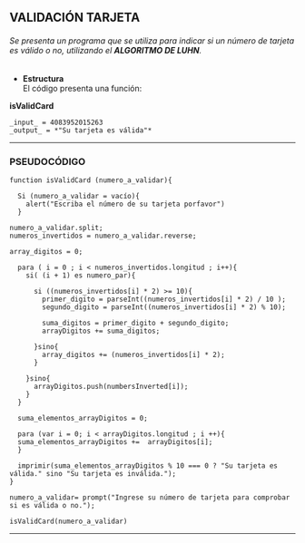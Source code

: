 ## VALIDACIÓN TARJETA

###### Se presenta un programa que se utiliza para *indicar si un número de tarjeta es válido o no*, utilizando el **ALGORITMO DE LUHN**.  


 *  **Estructura**  
  El código presenta una función:   

  **isValidCard**

    _input_ = 4083952015263  
    _output_ = *"Su tarjeta es válida"*

***
### PSEUDOCÓDIGO  

    function isValidCard (numero_a_validar){  

      Si (numero_a_validar = vacío){
        alert("Escriba el número de su tarjeta porfavor")
      }

    numero_a_validar.split;
    numeros_invertidos = numero_a_validar.reverse;

    array_digitos = 0;

      para ( i = 0 ; i < numeros_invertidos.longitud ; i++){
        si( (i + 1) es numero_par){

          si ((numeros_invertidos[i] * 2) >= 10){
            primer_digito = parseInt((numeros_invertidos[i] * 2) / 10 );
            segundo_digito = parseInt((numeros_invertidos[i] * 2) % 10);

            suma_digitos = primer_digito + segundo_digito;
            arrayDigitos += suma_digitos;

          }sino{
            array_digitos += (numeros_invertidos[i] * 2);
          }

        }sino{
          arrayDigitos.push(numbersInverted[i]);
        }
      }

      suma_elementos_arrayDigitos = 0;

      para (var i = 0; i < arrayDigitos.longitud ; i ++){
      suma_elementos_arrayDigitos +=  arrayDigitos[i];
      }

      imprimir(suma_elementos_arrayDigitos % 10 === 0 ? "Su tarjeta es válida." sino "Su tarjeta es inválida.");
    }

    numero_a_validar= prompt("Ingrese su número de tarjeta para comprobar si es válida o no.");

    isValidCard(numero_a_validar)
***
